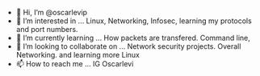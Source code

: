 - 👋 Hi, I’m @oscarlevip
- 👀 I’m interested in ... Linux, Networking, Infosec, learning my protocols and port numbers.
- 🌱 I’m currently learning ... How packets are transfered. Command line, 
- 💞️ I’m looking to collaborate on ... Network security projects. Overall Networking. and learning more Linux 
- 📫 How to reach me ... IG Oscarlevi

<!---
oscarlevip/oscarlevip is a ✨ special ✨ repository because its `README.md` (this file) appears on your GitHub profile.
You can click the Preview link to take a look at your changes.
--->
